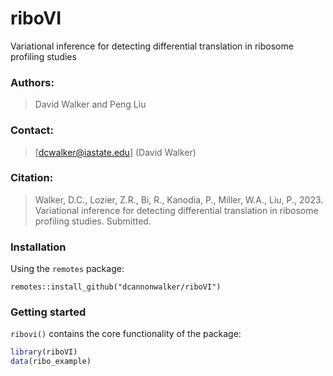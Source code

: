 # riboVI

Variational inference for detecting differential translation in ribosome profiling studies

### Authors: 
> David Walker and Peng Liu

### Contact:
> [dcwalker@iastate.edu] (David Walker)

### Citation: 
> Walker, D.C., Lozier, Z.R., Bi, R., Kanodia, P., Miller, W.A., Liu, P., 2023.
Variational inference for detecting differential translation in ribosome profiling studies. Submitted. 

### Installation
Using the `remotes` package: 
```
remotes::install_github("dcannonwalker/riboVI")
```
### Getting started

`ribovi()` contains the core functionality of the package: 

```r
library(riboVI)
data(ribo_example)
```





